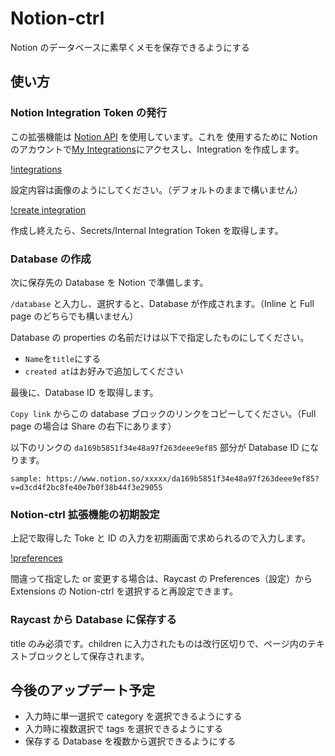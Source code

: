 # Notion-ctrl

Notion のデータベースに素早くメモを保存できるようにする

## 使い方

### Notion Integration Token の発行

この拡張機能は [Notion API](https://developers.notion.com/) を使用しています。これを
使用するために Notion のアカウントで[My Integrations](https://www.notion.so/my-integrations)にアクセスし、Integration を作成します。

[!integrations](./assets/integrations.png)

設定内容は画像のようにしてください。（デフォルトのままで構いません）

[!create integration](./assets/create_integration.png)

作成し終えたら、Secrets/Internal Integration Token を取得します。

### Database の作成

次に保存先の Database を Notion で準備します。

`/database` と入力し、選択すると、Database が作成されます。（Inline と Full page のどちらでも構いません）

Database の properties の名前だけは以下で指定したものにしてください。

- `Name`を`title`にする
- `created at`はお好みで追加してください

最後に、Database ID を取得します。

`Copy link` からこの database ブロックのリンクをコピーしてください。（Full page の場合は Share の右下にあります）

以下のリンクの `da169b5851f34e48a97f263deee9ef85` 部分が Database ID になります。

```
sample: https://www.notion.so/xxxxx/da169b5851f34e48a97f263deee9ef85?v=d3cd4f2bc8fe40e7b0f38b44f3e29055
```

### Notion-ctrl 拡張機能の初期設定

上記で取得した Toke と ID の入力を初期画面で求められるので入力します。

[!preferences](./assets/preferences.png)

間違って指定した or 変更する場合は、Raycast の Preferences（設定）から Extensions の Notion-ctrl を選択すると再設定できます。

### Raycast から Database に保存する

title のみ必須です。children に入力されたものは改行区切りで、ページ内のテキストブロックとして保存されます。

## 今後のアップデート予定

- 入力時に単一選択で category を選択できるようにする
- 入力時に複数選択で tags を選択できるようにする
- 保存する Database を複数から選択できるようにする
